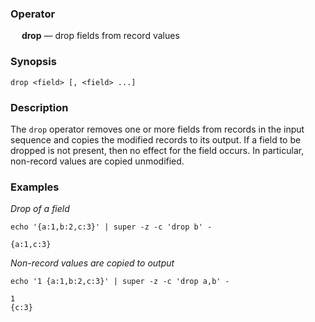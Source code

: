 ### Operator

&emsp; **drop** &mdash; drop fields from record values

### Synopsis

```
drop <field> [, <field> ...]
```
### Description

The `drop` operator removes one or more fields from records in the input sequence
and copies the modified records to its output.  If a field to be dropped
is not present, then no effect for the field occurs.  In particular,
non-record values are copied unmodified.

### Examples

_Drop of a field_
```mdtest-command
echo '{a:1,b:2,c:3}' | super -z -c 'drop b' -
```

```mdtest-output
{a:1,c:3}
```
_Non-record values are copied to output_
```mdtest-command
echo '1 {a:1,b:2,c:3}' | super -z -c 'drop a,b' -
```

```mdtest-output
1
{c:3}
```
